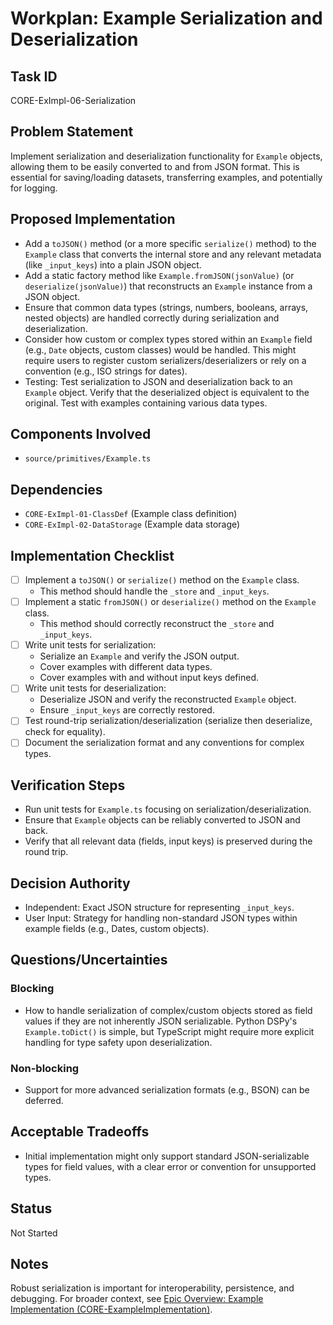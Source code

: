 # Workplan: Example Serialization and Deserialization

## Task ID
CORE-ExImpl-06-Serialization

## Problem Statement
Implement serialization and deserialization functionality for `Example` objects, allowing them to be easily converted to and from JSON format. This is essential for saving/loading datasets, transferring examples, and potentially for logging.

## Proposed Implementation
- Add a `toJSON()` method (or a more specific `serialize()` method) to the `Example` class that converts the internal store and any relevant metadata (like `_input_keys`) into a plain JSON object.
- Add a static factory method like `Example.fromJSON(jsonValue)` (or `deserialize(jsonValue)`) that reconstructs an `Example` instance from a JSON object.
- Ensure that common data types (strings, numbers, booleans, arrays, nested objects) are handled correctly during serialization and deserialization.
- Consider how custom or complex types stored within an `Example` field (e.g., `Date` objects, custom classes) would be handled. This might require users to register custom serializers/deserializers or rely on a convention (e.g., ISO strings for dates).
- Testing: Test serialization to JSON and deserialization back to an `Example` object. Verify that the deserialized object is equivalent to the original. Test with examples containing various data types.

## Components Involved
- `source/primitives/Example.ts`

## Dependencies
- `CORE-ExImpl-01-ClassDef` (Example class definition)
- `CORE-ExImpl-02-DataStorage` (Example data storage)

## Implementation Checklist
- [ ] Implement a `toJSON()` or `serialize()` method on the `Example` class.
    - This method should handle the `_store` and `_input_keys`.
- [ ] Implement a static `fromJSON()` or `deserialize()` method on the `Example` class.
    - This method should correctly reconstruct the `_store` and `_input_keys`.
- [ ] Write unit tests for serialization:
    - Serialize an `Example` and verify the JSON output.
    - Cover examples with different data types.
    - Cover examples with and without input keys defined.
- [ ] Write unit tests for deserialization:
    - Deserialize JSON and verify the reconstructed `Example` object.
    - Ensure `_input_keys` are correctly restored.
- [ ] Test round-trip serialization/deserialization (serialize then deserialize, check for equality).
- [ ] Document the serialization format and any conventions for complex types.

## Verification Steps
- Run unit tests for `Example.ts` focusing on serialization/deserialization.
- Ensure that `Example` objects can be reliably converted to JSON and back.
- Verify that all relevant data (fields, input keys) is preserved during the round trip.

## Decision Authority
- Independent: Exact JSON structure for representing `_input_keys`.
- User Input: Strategy for handling non-standard JSON types within example fields (e.g., Dates, custom objects).

## Questions/Uncertainties
### Blocking
- How to handle serialization of complex/custom objects stored as field values if they are not inherently JSON serializable. Python DSPy's `Example.toDict()` is simple, but TypeScript might require more explicit handling for type safety upon deserialization.

### Non-blocking
- Support for more advanced serialization formats (e.g., BSON) can be deferred.

## Acceptable Tradeoffs
- Initial implementation might only support standard JSON-serializable types for field values, with a clear error or convention for unsupported types.

## Status
Not Started

## Notes
Robust serialization is important for interoperability, persistence, and debugging.
For broader context, see [Epic Overview: Example Implementation (CORE-ExampleImplementation)](../../docs/planning/workplans/CORE-ExampleImplementation.md).